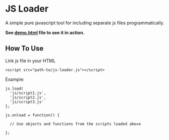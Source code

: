 # JS Loader

A simple pure javascript tool for including separate js files programmatically.

**See [demo.html](http://projects.martymagaan.com/js-loader/demo/demo.html) file to see it in action.**

## How To Use

Link js file in your HTML

    <script src="path-to/js-loader.js"></script>

Example:

    js.load(
      'js/script1.js',
      'js/script2.js',
      'js/script3.js'
    };

    js.onload = function() {

      // Use objects and functions from the scripts loaded above

    };
